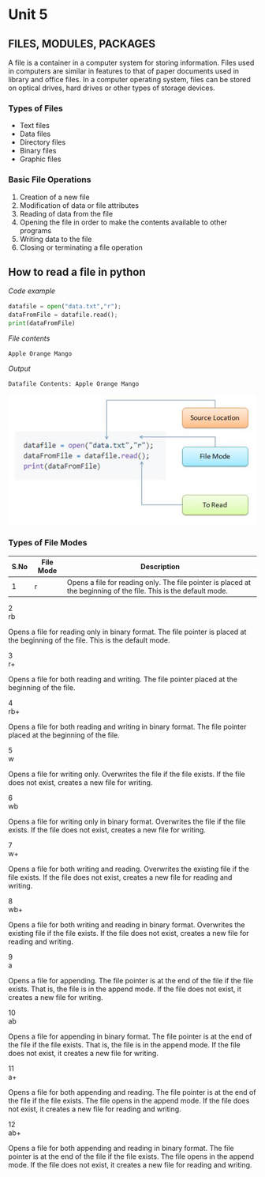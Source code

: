 # Unit 5
## FILES, MODULES, PACKAGES

A file is a container in a computer system for storing information. Files used in computers are similar in features to that of paper documents used in library and office files. In a computer operating system, files can be stored on optical drives, hard drives or other types of storage devices.

### Types of Files

* Text files
* Data files
* Directory files
* Binary files
* Graphic files

### Basic File Operations

1. Creation of a new file
2. Modification of data or file attributes
3. Reading of data from the file
4. Opening the file in order to make the contents available to other programs
5. Writing data to the file
6. Closing or terminating a file operation

## How to read a file in python
*Code example*
```python
datafile = open("data.txt","r");
dataFromFile = datafile.read();
print(dataFromFile)
```
*File contents*
```file
Apple Orange Mango
```
*Output*
```console
Datafile Contents: Apple Orange Mango
```

![](/img/fileintro.JPG)

### Types of File Modes

| S.No | File Mode | Description |
|--- | --- | --- |
| 1 | r | Opens a file for reading only. The file pointer is placed at the beginning of the file. This is the default mode. |


2	
rb

Opens a file for reading only in binary format. The file pointer is placed at the beginning of the file. This is the default mode.

3	
r+

Opens a file for both reading and writing. The file pointer placed at the beginning of the file.

4	
rb+

Opens a file for both reading and writing in binary format. The file pointer placed at the beginning of the file.

5	
w

Opens a file for writing only. Overwrites the file if the file exists. If the file does not exist, creates a new file for writing.

6	
wb

Opens a file for writing only in binary format. Overwrites the file if the file exists. If the file does not exist, creates a new file for writing.

7	
w+

Opens a file for both writing and reading. Overwrites the existing file if the file exists. If the file does not exist, creates a new file for reading and writing.

8	
wb+

Opens a file for both writing and reading in binary format. Overwrites the existing file if the file exists. If the file does not exist, creates a new file for reading and writing.

9	
a

Opens a file for appending. The file pointer is at the end of the file if the file exists. That is, the file is in the append mode. If the file does not exist, it creates a new file for writing.

10	
ab

Opens a file for appending in binary format. The file pointer is at the end of the file if the file exists. That is, the file is in the append mode. If the file does not exist, it creates a new file for writing.

11	
a+

Opens a file for both appending and reading. The file pointer is at the end of the file if the file exists. The file opens in the append mode. If the file does not exist, it creates a new file for reading and writing.

12	
ab+

Opens a file for both appending and reading in binary format. The file pointer is at the end of the file if the file exists. The file opens in the append mode. If the file does not exist, it creates a new file for reading and writing.